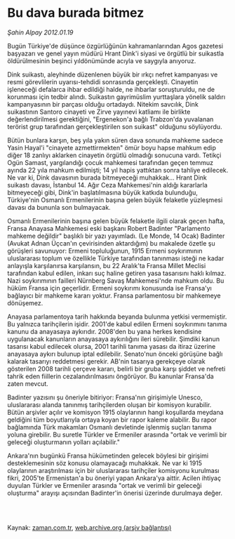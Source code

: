# Bu dava burada bitmez

*Şahin Alpay 2012.01.19*

<td class="columnist-detail">
<p>Bugün Türkiye'de düşünce özgürlüğünün kahramanlarından Agos gazetesi başyazarı ve genel yayın müdürü Hrant Dink'i siyasi ve örgütlü bir suikastla öldürülmesinin beşinci yıldönümünde acıyla ve saygıyla anıyoruz.</p>
<p>
<div id="haberMetinDiv">
<p>
Dink suikastı, aleyhinde düzenlenen büyük bir ırkçı nefret kampanyası ve resmi 
görevlilerin uyarısı-tehdidi sonrasında gerçekleşti. Cinayetin işleneceği 
defalarca ihbar edildiği halde, ne ihbarlar soruşturuldu, ne de korunması için 
tedbir alındı. Suikastın gayrimüslim yurttaşlara yönelik saldırı kampanyasının 
bir parçası olduğu ortadaydı. Nitekim savcılık, Dink suikastının Santoro 
cinayeti ve Zirve yayınevi katliamı ile birlikte değerlendirilmesi gerektiğini, 
"Ergenekon'a bağlı Trabzon'da yuvalanan terörist grup tarafından 
gerçekleştirilen son suikast" olduğunu söylüyordu.<p>
Bütün bunlara karşın, beş yıla yakın süren dava sonunda mahkeme sadece Yasin 
Hayal'i "cinayete azmettirmekten" ömür boyu hapse mahkum edip diğer 18 zanlıyı 
aklarken cinayetin örgütlü olmadığı sonucuna vardı. Tetikçi Ogün Samast, 
yargılandığı çocuk mahkemesi tarafından geçen temmuz ayında 22 yıla mahkum 
edilmişti; 14 yıl hapis yattıktan sonra tahliye edilecek. Ne var ki, Dink 
davasının burada bitmeyeceği muhakkak... Hrant Dink suikastı davası, İstanbul 
14. Ağır Ceza Mahkemesi'nin aldığı kararlarla bitmeyeceği gibi, Dink'in 
başlatılmasına büyük katkıda bulunduğu, Türkiye'nin Osmanlı Ermenilerinin başına 
gelen büyük felaketle yüzleşmesi davası da bununla son bulmayacak.<p>
Osmanlı Ermenilerinin başına gelen büyük felaketle ilgili olarak geçen hafta, 
Fransa Anayasa Mahkemesi eski başkanı Robert Badinter "Parlamento mahkeme 
değildir" başlıklı bir yazı yayımladı. (Le Monde, 14 Ocak) Badinter (Avukat 
Adnan Üçcan'ın çevirisinden aktardığım) bu makalede özetle şu görüşleri 
savunuyor: Ermeni topluluğunun, 1915 Ermeni soykırımının uluslararası toplum ve 
özellikle Türkiye tarafından tanınması isteği ne kadar anlayışla karşılanırsa 
karşılansın, bu 22 Aralık'ta Fransa Millet Meclisi tarafından kabul edilen, 
inkarı suç haline getiren yasa tasarısını haklı kılmaz. Nazi soykırımının 
failleri Nürnberg Savaş Mahkemesi'nde mahkum oldu. Bu hüküm Fransa için 
geçerlidir. Ermeni soykırımı konusunda ise Fransa'yı bağlayıcı bir mahkeme 
kararı yoktur. Fransa parlamentosu bir mahkemeye dönüşemez. <p>
Anayasa parlamentoya tarih hakkında beyanda bulunma yetkisi vermemiştir. Bu 
yalnızca tarihçilerin işidir. 2001'de kabul edilen Ermeni soykırımını tanıma 
kanunu da anayasaya aykırıdır. 2008'den bu yana herkes kendisine uygulanacak 
kanunların anayasaya aykırılığını ileri sürebilir. Şimdiki kanun tasarısı kabul 
edilecek olursa, 2001 tarihli tanıma yasası da itiraz üzerine anayasaya aykırı 
bulunup iptal edilebilir. Senato'nun önceki görüşüne bağlı kalarak tasarıyı 
reddetmesi gerekir. AB'nin tasarıya gerekçeye olarak gösterilen 2008 tarihli 
çerçeve kararı, belirli bir gruba karşı şiddet ve nefreti tahrik eden fiillerin 
cezalandırılmasını öngörüyor. Bu kanunlar Fransa'da zaten mevcut.<p>
Badinter yazısını şu öneriyle bitiriyor: Fransa'nın girişimiyle Unesco, 
uluslararası alanda tanınmış tarihçilerden oluşan bir komisyon kurabilir. Bütün 
arşivler açılır ve komisyon 1915 olaylarının hangi koşullarda meydana geldiğini 
tüm boyutlarıyla ortaya koyan bir rapor kaleme alabilir. Bu rapor bağlamında 
Türk makamları Osmanlı devletinde işlenmiş suçları tanıma yoluna girebilir. Bu 
suretle Türkler ve Ermeniler arasında "ortak ve verimli bir geleceği 
oluşturmanın yolları açılabilir."<p>
Ankara'nın bugünkü Fransa hükümetinden gelecek böylesi bir girişimi 
desteklemesinin söz konusu olamayacağı muhakkak. Ne var ki 1915 olaylarının 
araştırılması için bir uluslararası tarihçiler komisyonu kurulması fikri, 
2005'te Ermenistan'a bu öneriyi yapan Ankara'ya aittir. Acilen ihtiyaç duyulan 
Türkler ve Ermeniler arasında "ortak ve verimli bir geleceği oluşturma" arayışı 
açısından Badinter'in önerisi üzerinde durulmaya değer.<p></p></p></p></p></p></p></p></div>
</p>


<p><br>
		 </br></p></td>

Kaynak: [zaman.com.tr](http://zaman.com.tr/yazar.do?yazino=1231813), [web.archive.org (arşiv bağlantısı)](http://web.archive.org/web/20120125084117/http://www.zaman.com.tr:80/yazar.do?yazino=1231813)
